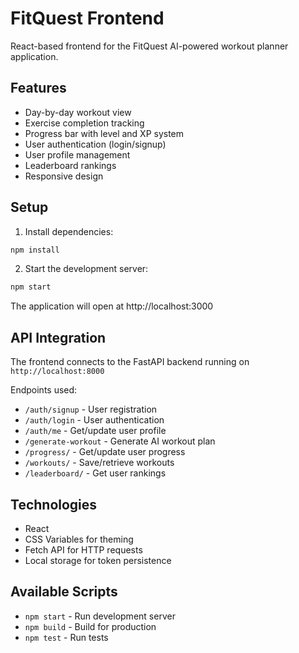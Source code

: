 # FitQuest Frontend

React-based frontend for the FitQuest AI-powered workout planner application.

## Features

- Day-by-day workout view
- Exercise completion tracking
- Progress bar with level and XP system
- User authentication (login/signup)
- User profile management
- Leaderboard rankings
- Responsive design

## Setup

1. Install dependencies:

```bash
npm install
```

2. Start the development server:

```bash
npm start
```

The application will open at http://localhost:3000

## API Integration

The frontend connects to the FastAPI backend running on `http://localhost:8000`

Endpoints used:

- `/auth/signup` - User registration
- `/auth/login` - User authentication
- `/auth/me` - Get/update user profile
- `/generate-workout` - Generate AI workout plan
- `/progress/` - Get/update user progress
- `/workouts/` - Save/retrieve workouts
- `/leaderboard/` - Get user rankings

## Technologies

- React
- CSS Variables for theming
- Fetch API for HTTP requests
- Local storage for token persistence

## Available Scripts

- `npm start` - Run development server
- `npm build` - Build for production
- `npm test` - Run tests

